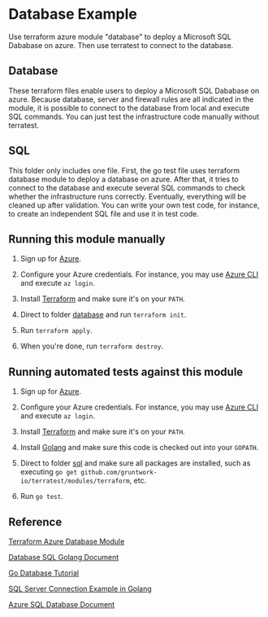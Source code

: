 # Database Example

Use terraform azure module "database" to deploy a Microsoft SQL Dababase on azure. Then use terratest to connect to the database.

## Database

These terraform files enable users to deploy a Microsoft SQL Dababase on azure. Because database, server and firewall rules are all indicated in the module, it is possible to connect to the database from local and execute SQL commands. You can just test the infrastructure code manually without terratest.

## SQL

This folder only includes one file. First, the go test file uses terraform database module to deploy a database on azure. After that, it tries to connect to the database and execute several SQL commands to check whether the infrastructure runs correctly. Eventually, everything will be cleaned up after validation. You can write your own test code, for instance, to create an independent SQL file and use it in test code.

## Running this module manually

1. Sign up for [Azure](https://portal.azure.com/).

1. Configure your Azure credentials. For instance, you may use [Azure CLI](https://docs.microsoft.com/en-us/cli/azure/install-azure-cli) and execute `az login`.

1. Install [Terraform](https://www.terraform.io/) and make sure it's on your `PATH`.

1. Direct to folder [database](/database/database) and run `terraform init`.

1. Run `terraform apply`.

1. When you're done, run `terraform destroy`.

## Running automated tests against this module

1. Sign up for [Azure](https://portal.azure.com/).

1. Configure your Azure credentials. For instance, you may use [Azure CLI](https://docs.microsoft.com/en-us/cli/azure/install-azure-cli) and execute `az login`.

1. Install [Terraform](https://www.terraform.io/) and make sure it's on your `PATH`.

1. Install [Golang](https://golang.org/) and make sure this code is checked out into your `GOPATH`.

1. Direct to folder [sql](/database/sql) and make sure all packages are installed, such as executing `go get github.com/gruntwork-io/terratest/modules/terraform`, etc.

1. Run `go test`.

## Reference

[Terraform Azure Database Module](https://registry.terraform.io/modules/Azure/database/azurerm/)

[Database SQL Golang Document](https://golang.org/pkg/database/sql/)

[Go Database Tutorial](http://go-database-sql.org/)

[SQL Server Connection Example in Golang](https://mathaywardhill.com/2017/04/27/get-started-with-golang-and-sql-server-in-visual-studio-code/)

[Azure SQL Database Document](https://docs.microsoft.com/en-us/azure/sql-database/)